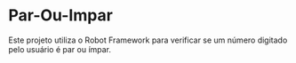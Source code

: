 # Par-Ou-Impar
Este projeto utiliza o Robot Framework para verificar se um número digitado pelo usuário é par ou ímpar.
